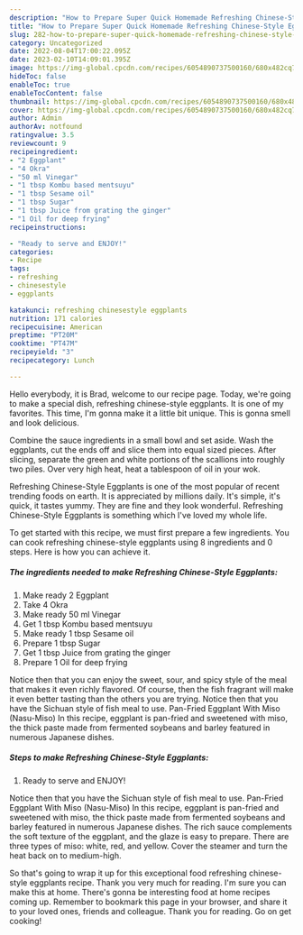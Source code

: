 ```yaml
---
description: "How to Prepare Super Quick Homemade Refreshing Chinese-Style Eggplants"
title: "How to Prepare Super Quick Homemade Refreshing Chinese-Style Eggplants"
slug: 282-how-to-prepare-super-quick-homemade-refreshing-chinese-style-eggplants
category: Uncategorized
date: 2022-08-04T17:00:22.095Z
date: 2023-02-10T14:09:01.395Z
image: https://img-global.cpcdn.com/recipes/6054890737500160/680x482cq70/refreshing-chinese-style-eggplants-recipe-main-photo.jpg
hideToc: false
enableToc: true
enableTocContent: false
thumbnail: https://img-global.cpcdn.com/recipes/6054890737500160/680x482cq70/refreshing-chinese-style-eggplants-recipe-main-photo.jpg
cover: https://img-global.cpcdn.com/recipes/6054890737500160/680x482cq70/refreshing-chinese-style-eggplants-recipe-main-photo.jpg
author: Admin
authorAv: notfound
ratingvalue: 3.5
reviewcount: 9
recipeingredient:
- "2 Eggplant"
- "4 Okra"
- "50 ml Vinegar"
- "1 tbsp Kombu based mentsuyu"
- "1 tbsp Sesame oil"
- "1 tbsp Sugar"
- "1 tbsp Juice from grating the ginger"
- "1 Oil for deep frying"
recipeinstructions:

- "Ready to serve and ENJOY!"
categories:
- Recipe
tags:
- refreshing
- chinesestyle
- eggplants

katakunci: refreshing chinesestyle eggplants 
nutrition: 171 calories
recipecuisine: American
preptime: "PT20M"
cooktime: "PT47M"
recipeyield: "3"
recipecategory: Lunch

---
```



Hello everybody, it is Brad, welcome to our recipe page. Today, we're going to make a special dish, refreshing chinese-style eggplants. It is one of my favorites. This time, I'm gonna make it a little bit unique. This is gonna smell and look delicious.

Combine the sauce ingredients in a small bowl and set aside. Wash the eggplants, cut the ends off and slice them into equal sized pieces. After slicing, separate the green and white portions of the scallions into roughly two piles. Over very high heat, heat a tablespoon of oil in your wok.

Refreshing Chinese-Style Eggplants is one of the most popular of recent trending foods on earth. It is appreciated by millions daily. It's simple, it's quick, it tastes yummy. They are fine and they look wonderful. Refreshing Chinese-Style Eggplants is something which I've loved my whole life.


To get started with this recipe, we must first prepare a few ingredients. You can cook refreshing chinese-style eggplants using 8 ingredients and 0 steps. Here is how you can achieve it.

<!--inarticleads1-->

##### The ingredients needed to make Refreshing Chinese-Style Eggplants:

1. Make ready 2 Eggplant
1. Take 4 Okra
1. Make ready 50 ml Vinegar
1. Get 1 tbsp Kombu based mentsuyu
1. Make ready 1 tbsp Sesame oil
1. Prepare 1 tbsp Sugar
1. Get 1 tbsp Juice from grating the ginger
1. Prepare 1 Oil for deep frying


Notice then that you can enjoy the sweet, sour, and spicy style of the meal that makes it even richly flavored. Of course, then the fish fragrant will make it even better tasting than the others you are trying. Notice then that you have the Sichuan style of fish meal to use. Pan-Fried Eggplant With Miso (Nasu-Miso) In this recipe, eggplant is pan-fried and sweetened with miso, the thick paste made from fermented soybeans and barley featured in numerous Japanese dishes. 

<!--inarticleads2-->

##### Steps to make Refreshing Chinese-Style Eggplants:


1. Ready to serve and ENJOY!

Notice then that you have the Sichuan style of fish meal to use. Pan-Fried Eggplant With Miso (Nasu-Miso) In this recipe, eggplant is pan-fried and sweetened with miso, the thick paste made from fermented soybeans and barley featured in numerous Japanese dishes. The rich sauce complements the soft texture of the eggplant, and the glaze is easy to prepare. There are three types of miso: white, red, and yellow. Cover the steamer and turn the heat back on to medium-high. 

So that's going to wrap it up for this exceptional food refreshing chinese-style eggplants recipe. Thank you very much for reading. I'm sure you can make this at home. There's gonna be interesting food at home recipes coming up. Remember to bookmark this page in your browser, and share it to your loved ones, friends and colleague. Thank you for reading. Go on get cooking!
